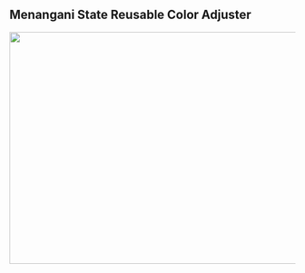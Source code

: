 ## Menangani State Reusable Color Adjuster

<img src="https://riws2a.bn.files.1drv.com/y4meQcSqDEdqE25YzA0mL4FY6V8-d6nOI9BMJQqSGc42jisjnxBN-MKnmZRYbA5HG0jjaMOceb5VElvX6XKWZjxfrvfWOg1NysXXkWvqNhauiqtRhimiQ-xFkOUVpdpLu3yodgVaug3u61s6Q2L9H-stLVDUaVLSSjvuK6CN2zNbWn1U5y1KfXrQBk4-J7uSnNNbHmTGqRvz70nEEy-d00qnA?width=721&height=409&cropmode=none" width="721" height="409" />
